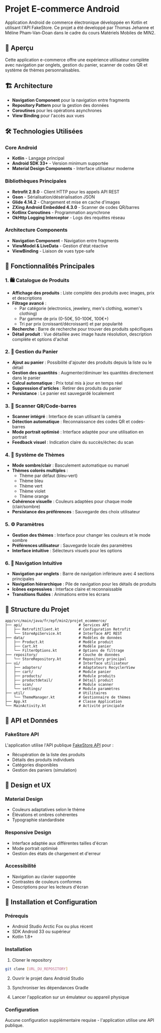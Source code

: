 # Projet E-commerce Android

Application Android de commerce électronique développée en Kotlin et utilisant
l'API FakeStore. Ce projet a été developpé par Thomas Jehanne et Méline Pham-Van-Doan dans le cadre du cours Matériels Mobiles de MIN2.

## 📱 Aperçu

Cette application e-commerce offre une expérience utilisateur complète avec navigation par onglets,
gestion du panier, scanner de codes QR et système de thèmes personnalisables.

## 🏗️ Architecture

- **Navigation Component** pour la navigation entre fragments
- **Repository Pattern** pour la gestion des données
- **Coroutines** pour les opérations asynchrones
- **View Binding** pour l'accès aux vues

## 🛠️ Technologies Utilisées

### Core Android

- **Kotlin** - Langage principal
- **Android SDK 33+** - Version minimum supportée
- **Material Design Components** - Interface utilisateur moderne

### Bibliothèques Principales

- **Retrofit 2.9.0** - Client HTTP pour les appels API REST
- **Gson** - Sérialisation/désérialisation JSON
- **Glide 4.14.2** - Chargement et mise en cache d'images
- **ZXing Android Embedded 4.3.0** - Scanner de codes QR/barres
- **Kotlinx Coroutines** - Programmation asynchrone
- **OkHttp Logging Interceptor** - Logs des requêtes réseau

### Architecture Components

- **Navigation Component** - Navigation entre fragments
- **ViewModel & LiveData** - Gestion d'état réactive
- **ViewBinding** - Liaison de vues type-safe

## 🌟 Fonctionnalités Principales

### 1. 🛍️ Catalogue de Produits

- **Affichage des produits** : Liste complète des produits avec images, prix et descriptions
- **Filtrage avancé** :
    - Par catégorie (electronics, jewelery, men's clothing, women's clothing)
    - Par gamme de prix (0-50€, 50-100€, 100€+)
    - Tri par prix (croissant/décroissant) et par popularité
- **Recherche** : Barre de recherche pour trouver des produits spécifiques
- **Détail produit** : Vue détaillée avec image haute résolution, description complète et options
  d'achat

### 2. 🛒 Gestion du Panier

- **Ajout au panier** : Possibilité d'ajouter des produits depuis la liste ou le détail
- **Gestion des quantités** : Augmenter/diminuer les quantités directement dans le panier
- **Calcul automatique** : Prix total mis à jour en temps réel
- **Suppression d'articles** : Retirer des produits du panier
- **Persistance** : Le panier est sauvegardé localement

### 3. 📱 Scanner QR/Code-barres

- **Scanner intégré** : Interface de scan utilisant la caméra
- **Détection automatique** : Reconnaissance des codes QR et codes-barres
- **Mode portrait optimisé** : Interface adaptée pour une utilisation en portrait
- **Feedback visuel** : Indication claire du succès/échec du scan

### 4. 🎨 Système de Thèmes

- **Mode sombre/clair** : Basculement automatique ou manuel
- **Thèmes colorés multiples** :
    - Thème par défaut (bleu-vert)
    - Thème bleu
    - Thème vert
    - Thème violet
    - Thème orange
- **Cohérence visuelle** : Couleurs adaptées pour chaque mode (clair/sombre)
- **Persistance des préférences** : Sauvegarde des choix utilisateur

### 5. ⚙️ Paramètres

- **Gestion des thèmes** : Interface pour changer les couleurs et le mode sombre
- **Préférences utilisateur** : Sauvegarde locale des paramètres
- **Interface intuitive** : Sélecteurs visuels pour les options

### 6. 🧭 Navigation Intuitive

- **Navigation par onglets** : Barre de navigation inférieure avec 4 sections principales
- **Navigation hiérarchique** : Pile de navigation pour les détails de produits
- **Icônes expressives** : Interface claire et reconnaissable
- **Transitions fluides** : Animations entre les écrans

## 📁 Structure du Projet

```
app/src/main/java/fr/epf/min2/projet_ecommerce/
├── api/                          # Services API
│   ├── RetrofitClient.kt         # Configuration Retrofit
│   └── StoreApiService.kt        # Interface API REST
├── data/                         # Modèles de données
│   ├── Product.kt                # Modèle produit
│   ├── Cart.kt                   # Modèle panier
│   └── FilterOptions.kt          # Options de filtrage
├── repository/                   # Couche de données
│   └── StoreRepository.kt        # Repository principal
├── ui/                           # Interface utilisateur
│   ├── adapters/                 # Adaptateurs RecyclerView
│   ├── cart/                     # Module panier
│   ├── products/                 # Module produits
│   ├── productdetail/            # Détail produit
│   ├── scan/                     # Module scanner
│   └── settings/                 # Module paramètres
├── util/                         # Utilitaires
│   └── ThemeManager.kt           # Gestionnaire de thèmes
├── App.kt                        # Classe Application
└── MainActivity.kt               # Activité principale
```

## 🎯 API et Données

### FakeStore API

L'application utilise l'API publique [FakeStore API](https://fakestoreapi.com/) pour :

- Récupération de la liste des produits
- Détails des produits individuels
- Catégories disponibles
- Gestion des paniers (simulation)

## 🎨 Design et UX

### Material Design

- Couleurs adaptatives selon le thème
- Élévations et ombres cohérentes
- Typographie standardisée

### Responsive Design

- Interface adaptée aux différentes tailles d'écran
- Mode portrait optimisé
- Gestion des états de chargement et d'erreur

### Accessibilité

- Navigation au clavier supportée
- Contrastes de couleurs conformes
- Descriptions pour les lecteurs d'écran

## 🚀 Installation et Configuration

### Prérequis

- Android Studio Arctic Fox ou plus récent
- SDK Android 33 ou supérieur
- Kotlin 1.8+

### Installation

1. Cloner le repository

```bash
git clone [URL_DU_REPOSITORY]
```

2. Ouvrir le projet dans Android Studio

3. Synchroniser les dépendances Gradle

4. Lancer l'application sur un émulateur ou appareil physique

### Configuration

Aucune configuration supplémentaire requise - l'application utilise une API publique.

